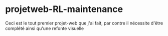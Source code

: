 # projetweb-RL-maintenance
Ceci est le tout premier projet-web que j'ai fait, par contre il nécessite d'être complété ainsi qu'une refonte visuelle
